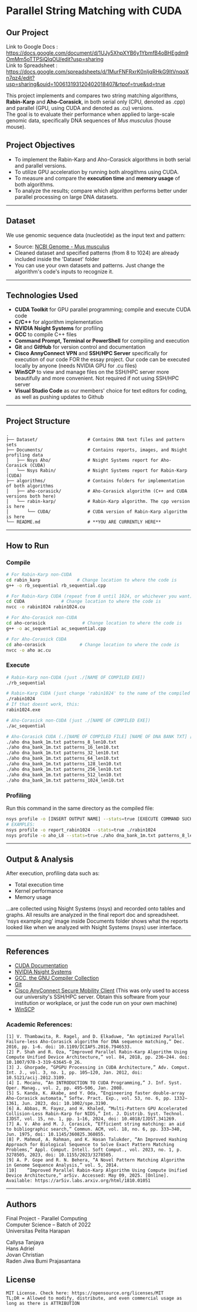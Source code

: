#  Parallel String Matching with CUDA  

## Our Project

Link to Google Docs : https://docs.google.com/document/d/1UJy5XhpXYB6y1YbmfB4oBHEgdm9OmMm5oTTPSiQlqOU/edit?usp=sharing  
Link to Spreadsheet : https://docs.google.com/spreadsheets/d/1MurFNFRxrK0nIjqRHkG9ItVnqqXn7qz4/edit?usp=sharing&ouid=100613193120402018407&rtpof=true&sd=true  

This project implements and compares two string matching algorithms, **Rabin-Karp** and **Aho-Corasick**, in both serial only (CPU, denoted as .cpp) and parallel (GPU, using CUDA and denoted as .cu) versions.  
The goal is to evaluate their performance when applied to large-scale genomic data, specifically DNA sequences of *Mus musculus* (house mouse).  


##  Project Objectives
- To implement the Rabin-Karp and Aho-Corasick algorithms in both serial and parallel versions.
- To utilize GPU acceleration by running both alrogithms using CUDA.
- To measure and compare the **execution time** and **memory usage** of both algorithms.
- To analyze the results; compare which algorithm performs better under parallel processing on large DNA datasets.

---

##  Dataset
We use genomic sequence data (nucleotide) as the input text and pattern:
- Source: [NCBI Genome - Mus musculus](https://www.ncbi.nlm.nih.gov/datasets/genome/GCF_000001635.27/)
- Cleaned dataset and specified patterns (from 8 to 1024) are already included inside the 'Dataset' folder
- You can use your own datasets and patterns. Just change the algorithm's code's inputs to recognize it.

---

##  Technologies Used
- **CUDA Toolkit** for GPU parallel programming; compile and execute CUDA code  
- **C/C++** for algorithm implementation  
- **NVIDIA Nsight Systems** for profiling  
- **GCC** to compile C++ files  
- **Command Prompt, Terminal or PowerShell** for compiling and execution  
- **Git** and **GitHub** for version control and documentation  
- **Cisco AnnyConnect VPN** and **SSH/HPC Server** specifically for execution of our code FOR the essay project. Our code can be executed locally by anyone (needs NVIDIA GPU for .cu files)
- **WinSCP** to view and manage files on the SSH/HPC server more beautifully and more convenient. Not required if not using SSH/HPC server
- **Visual Studio Code**  as our members' choice for text editors for coding, as well as pushing updates to Github
---

##  Project Structure
```
.
├── Dataset/                   # Contains DNA text files and pattern sets
├── Documents/                 # Contains reports, images, and Nsight profiling data
│   ├── Nsys Aho/              # Nsight Systems report for Aho-Corasick (CUDA)
│   └── Nsys Rabin/            # Nsight Systems report for Rabin-Karp (CUDA)
├── algorithms/                # Contains folders for implementation of both algorithms
│   ├── aho-corasick/          # Aho-Corasick algorithm (C++ and CUDA versions both here)
│   └── rabin-karp/            # Rabin-Karp algorithm. The cpp version is here
│       └── CUDA/              # CUDA version of Rabin-Karp algorithm is here
└── README.md                  # **YOU ARE CURRENTLY HERE**

```

---

##  How to Run

### Compile
```bash
# For Rabin-Karp non-CUDA
cd rabin_karp              # Change location to where the code is
g++ -o rb_sequential rb_sequential.cpp

# For Rabin-Karp CUDA (repeat from 8 until 1024, or whichever you want)
cd CUDA              # Change location to where the code is
nvcc -o rabin1024 rabin1024.cu  

# For Aho-Corasick non-CUDA
cd aho-corasick              # Change location to where the code is
g++ -o ac_sequential ac_sequential.cpp

# For Aho-Corasick CUDA
cd aho-corasick             # Change location to where the code is  
nvcc -o aho ac.cu

```

### Execute
```bash
# Rabin-Karp non-CUDA (just ./[NAME OF COMPILED EXE])
./rb_sequential

# Rabin-Karp CUDA (just change 'rabin1024' to the name of the compiled .exe you just did above)
./rabin1024
# If that doesnt work, this:
rabin1024.exe

# Aho-Corasick non-CUDA (just ./[NAME OF COMPILED EXE])
./ac_sequential

# Aho-Corasick CUDA (./[NAME OF COMPILED FILE] [NAME OF DNA BANK TXT] [NAME OF PATTERNS TXT]
./aho dna_bank_1m.txt patterns_8_len10.txt
./aho dna_bank_1m.txt patterns_16_len10.txt
./aho dna_bank_1m.txt patterns_32_len10.txt
./aho dna_bank_1m.txt patterns_64_len10.txt
./aho dna_bank_1m.txt patterns_128_len10.txt
./aho dna_bank_1m.txt patterns_256_len10.txt
./aho dna_bank_1m.txt patterns_512_len10.txt
./aho dna_bank_1m.txt patterns_1024_len10.txt
```

### Profiling
Run this command in the same directory as the compiled file:
```bash
nsys profile -o [INSERT OUTPUT NAME] --stats=true [EXECUTE COMMAND SUCH AS: ./aho dna_bank_1m.txt patterns_8_len10.txt]
# EXAMPLES:
nsys profile -o report_rabin1024 --stats=true ./rabin1024
nsys profile -o aho_L8 --stats=true ./aho dna_bank_1m.txt patterns_8_len10.txt  
```

---

##  Output & Analysis  
After execution, profiling data such as:
- Total execution time
- Kernel performance
- Memory usage

...are collected using Nsight Systems (nsys) and recorded onto tables and graphs. All results are analyzed in the final report doc and spreadsheet.  
'nsys example.png' image inside Documents folder shows what the reports looked like when we analyzed with Nsight Systems (nsys) user interface.

---

##  References    
- [CUDA Documentation](https://docs.nvidia.com/cuda/)
- [NVIDIA Nsight Systems](https://developer.nvidia.com/nsight-systems)
- [GCC, the GNU Compiler Collection](https://gcc.gnu.org/)
- [Git](https://git-scm.com/)
- [Cisco AnyConnect Secure Mobility Client](https://www.cisco.com/c/en/us/support/security/anyconnect-secure-mobility-client-v4-x/model.html) (This was only used to access our university's SSH/HPC server. Obtain this software from your institution or workplace, or just the code run on your own machine)
- [WinSCP](https://winscp.net/eng/download.php)

### Academic References:  
```
[1]	V. Thambawita, R. Ragel, and D. Elkaduwe, “An optimized Parallel Failure-less Aho-Corasick algorithm for DNA sequence matching,” Dec. 2016, pp. 1–6. doi: 10.1109/ICIAFS.2016.7946533.
[2]	P. Shah and R. Oza, “Improved Parallel Rabin-Karp Algorithm Using Compute Unified Device Architecture,” vol. 84, 2018, pp. 236–244. doi: 10.1007/978-3-319-63645-0_26.
[3]	J. Ghorpade, “GPGPU Processing in CUDA Architecture,” Adv. Comput. Int. J., vol. 3, no. 1, pp. 105–120, Jan. 2012, doi: 10.5121/acij.2012.3109.
[4]	I. Mocanu, “An INTRODUCTION TO CUDA Programming,” J. Inf. Syst. Oper. Manag., vol. 2, pp. 495–506, Jan. 2008.
[5]	S. Kanda, K. Akabe, and Y. Oda, “Engineering faster double-array Aho-Corasick automata,” Softw. Pract. Exp., vol. 53, no. 6, pp. 1332–1361, Jun. 2023, doi: 10.1002/spe.3190.
[6]	A. Abbas, M. Fayez, and H. Khaled, “Multi-Pattern GPU Accelerated Collision-Less Rabin-Karp for NIDS,” Int. J. Distrib. Syst. Technol. IJDST, vol. 15, no. 1, pp. 1–16, 2024, doi: 10.4018/IJDST.341269.
[7]	A. V. Aho and M. J. Corasick, “Efficient string matching: an aid to bibliographic search,” Commun. ACM, vol. 18, no. 6, pp. 333–340, Jun. 1975, doi: 10.1145/360825.360855.
[8]	P. Mahmud, A. Rahman, and K. Hasan Talukder, “An Improved Hashing Approach for Biological Sequence to Solve Exact Pattern Matching Problems,” Appl. Comput. Intell. Soft Comput., vol. 2023, no. 1, p. 3278505, 2023, doi: 10.1155/2023/3278505.
[9]	A. P. Gope and R. N. Behera, “A Novel Pattern Matching Algorithm in Genome Sequence Analysis,” vol. 5, 2014.
[10]	“Improved Parallel Rabin-Karp Algorithm Using Compute Unified Device Architecture,” ar5iv. Accessed: May 09, 2025. [Online]. Available: https://ar5iv.labs.arxiv.org/html/1810.01051
```

---
##  Authors
Final Project - Parallel Computing  
Computer Science – Batch of 2022  
Universitas Pelita Harapan

Callysa Tanjaya  
Hans Adriel  
Jovan Christian  
Raden Jiwa Bumi Prajasantana  

## License  
```
MIT License. Check here: https://opensource.org/licenses/MIT
TL;DR = Allowed to modify, distribute, and even commercial usage as long as there is ATTRIBUTION
